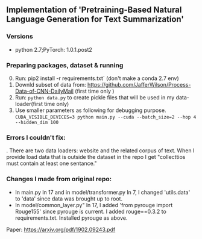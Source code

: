 ## Implementation of 'Pretraining-Based Natural Language Generation for Text Summarization'
### Versions
* python 2.7;PyTorch: 1.0.1.post2

### Preparing packages, dataset & running 
0. Run: pip2 install -r requirements.txt` (don't make a conda 2.7 env)
1. Downld subset of data from: https://github.com/JafferWilson/Process-Data-of-CNN-DailyMail (first time only )
2. Run: `python data.py` to create pickle files that will be used in my data-loader(first time only)
3. Use smaller parameters as following for debugging purpose. 
`CUDA_VISIBLE_DEVICES=3 python main.py --cuda --batch_size=2 --hop 4 --hidden_dim 100`

### Errors I couldn't fix:
. There are two data loaders: website and the related corpus of text. When I provide load data that is outside the dataset in the repo I get "collecttios must contain at least one sentance."

### Changes I made from original repo:
* In  main.py ln 17 and in  model/transformer.py ln 7, I changed 'utils.data' to 'data' since data was brought up to root. 
* In model/common_layer.py" ln 17, I added 'from pyrouge import Rouge155' since pyrouge is current. I added rouge==0.3.2 to requirements.txt. Installed pyrouge as above.

Paper: https://arxiv.org/pdf/1902.09243.pdf 
